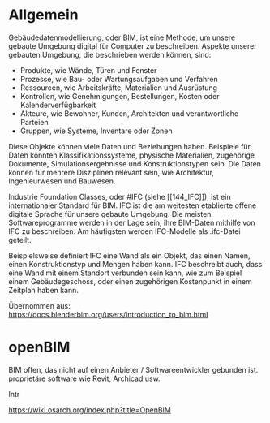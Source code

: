 # Allgemein

Gebäudedatenmodellierung, oder BIM, ist eine Methode, um unsere gebaute Umgebung digital für Computer zu beschreiben. Aspekte unserer gebauten Umgebung, die beschrieben werden können, sind:

- Produkte, wie Wände, Türen und Fenster
- Prozesse, wie Bau- oder Wartungsaufgaben und Verfahren
- Ressourcen, wie Arbeitskräfte, Materialien und Ausrüstung
- Kontrollen, wie Genehmigungen, Bestellungen, Kosten oder Kalenderverfügbarkeit
- Akteure, wie Bewohner, Kunden, Architekten und verantwortliche Parteien
- Gruppen, wie Systeme, Inventare oder Zonen

Diese Objekte können viele Daten und Beziehungen haben. Beispiele für Daten könnten Klassifikationssysteme, physische Materialien, zugehörige Dokumente, Simulationsergebnisse und Konstruktionstypen sein. Die Daten können für mehrere Disziplinen relevant sein, wie Architektur, Ingenieurwesen und Bauwesen.


Industrie Foundation Classes, oder #IFC  (siehe [[144_IFC]]), ist ein internationaler Standard für BIM. IFC ist die am weitesten etablierte offene digitale Sprache für unsere gebaute Umgebung. Die meisten Softwareprogramme werden in der Lage sein, ihre BIM-Daten mithilfe von IFC zu beschreiben. Am häufigsten werden IFC-Modelle als .ifc-Datei geteilt.

Beispielsweise definiert IFC eine Wand als ein Objekt, das einen Namen, einen Konstruktionstyp und Mengen haben kann. IFC beschreibt auch, dass eine Wand mit einem Standort verbunden sein kann, wie zum Beispiel einem Gebäudegeschoss, oder einen zugehörigen Kostenpunkt in einem Zeitplan haben kann.



Übernommen aus:
https://docs.blenderbim.org/users/introduction_to_bim.html



# openBIM

BIM offen, das nicht auf einen Anbieter / Softwareentwickler gebunden ist. 
proprietäre software wie Revit, Archicad usw.

Intr


https://wiki.osarch.org/index.php?title=OpenBIM